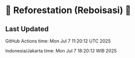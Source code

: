
# 🌳 Reforestation (Reboisasi) 🌲

## Last Updated

GitHub Actions time: Mon Jul  7 11:20:12 UTC 2025

Indonesia/Jakarta time: Mon Jul  7 18:20:12 WIB 2025
